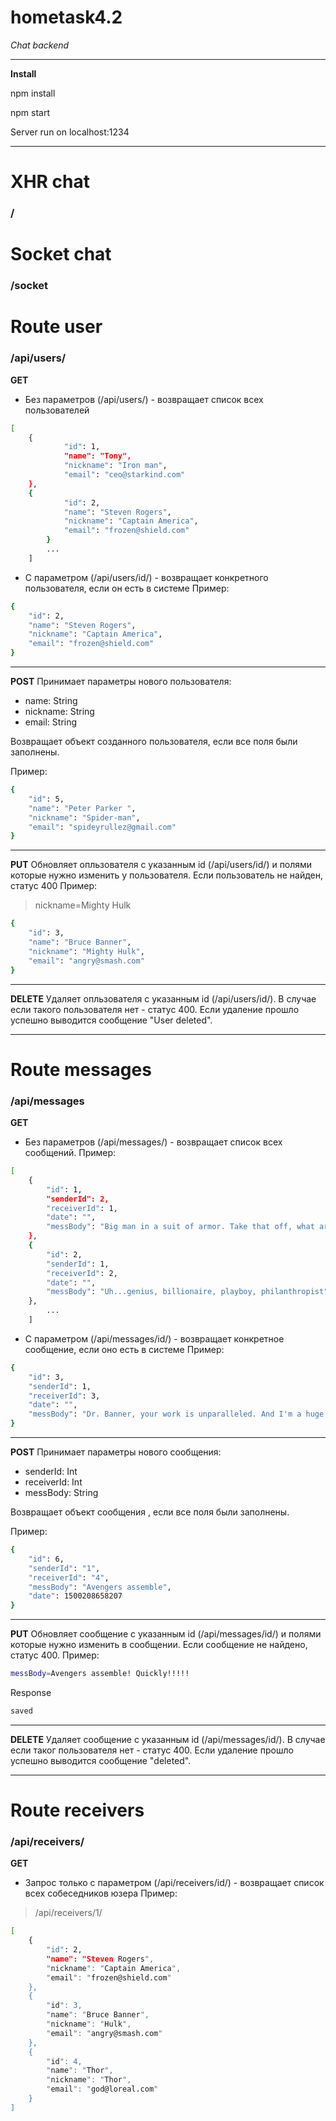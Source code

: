 # hometask4.2
*Chat backend*


----------
**Install**

npm install

npm start

Server run on localhost:1234

---
# XHR chat
### /

# Socket chat
### /socket


# Route user

### /api/users/

 **GET** 
 
- Без параметров (/api/users/) - возвращает список всех пользователей
```sh
[
    {
	        "id": 1,
	        "name": "Tony",
	        "nickname": "Iron man",
	        "email": "ceo@starkind.com"
    },
    {
	        "id": 2,
	        "name": "Steven Rogers",
	        "nickname": "Captain America",
	        "email": "frozen@shield.com"
	    }
	    ...
	]
```

- С параметром (/api/users/id/) - возвращает конкретного пользователя, если он есть в системе
Пример:
```sh
{
    "id": 2,
    "name": "Steven Rogers",
    "nickname": "Captain America",
    "email": "frozen@shield.com"
}
```
----------

**POST** 
Принимает параметры нового пользователя:

- name: String
- nickname: String
- email: String

Возвращает объект созданного пользователя, если все поля были заполнены.

Пример:
```sh
{
    "id": 5,
    "name": "Peter Parker ",
    "nickname": "Spider-man",
    "email": "spideyrullez@gmail.com"
}
```

----------


**PUT**
Обновляет опльзователя с указанным id  (/api/users/id/) и полями которые нужно изменить у пользователя. Если пользователь не найден, статус 400
Пример:
>nickname=Mighty Hulk
```sh
{
    "id": 3,
    "name": "Bruce Banner",
    "nickname": "Mighty Hulk",
    "email": "angry@smash.com"
}
```

----------

**DELETE**
Удаляет опльзователя с указанным id  (/api/users/id/). В случае если такого пользователя нет - статус 400. Если удаление прошло успешно выводится сообщение "User deleted".

-------------------
 
 
# Route messages

### /api/messages

 **GET** 
 
- Без параметров (/api/messages/) - возвращает список всех сообщений.
Пример:
```sh
[
    {
        "id": 1,
        "senderId": 2,
        "receiverId": 1,
        "date": "",
        "messBody": "Big man in a suit of armor. Take that off, what are you?"
    },
    {
        "id": 2,
        "senderId": 1,
        "receiverId": 2,
        "date": "",
        "messBody": "Uh...genius, billionaire, playboy, philanthropist"
    },
	    ...
	]
```
- С параметром (/api/messages/id/) - возвращает конкретное сообщение, если оно есть в системе
Пример:
```sh
{
    "id": 3,
    "senderId": 1,
    "receiverId": 3,
    "date": "",
    "messBody": "Dr. Banner, your work is unparalleled. And I'm a huge fan of the way you lose control and turn into an enormous green rage monster..."
}
```

----------


**POST** 
Принимает параметры нового сообщения:

- senderId: Int
- receiverId: Int
- messBody: String

Возвращает объект сообщения , если все поля были заполнены.

Пример:
```sh
{
    "id": 6,
    "senderId": "1",
    "receiverId": "4",
    "messBody": "Avengers assemble",
    "date": 1500208658207
}
```

----------


**PUT**
Обновляет сообщение с указанным id  (/api/messages/id/) и полями которые нужно изменить в сообщении. Если сообщение не найдено, статус 400.
Пример:
```sh
messBody=Avengers assemble! Quickly!!!!!
```

Response
```sh
saved
```

----------

**DELETE**
Удаляет сообщение с указанным id  (/api/messages/id/). В случае если таког пользователя нет - статус 400. Если удаление прошло успешно выводится сообщение "deleted".

-------------------


# Route receivers

### /api/receivers/

**GET**
- Запрос только с параметром (/api/receivers/id/) - возвращает список всех собеседников юзера
Пример:
>/api/receivers/1/

```sh
[
    {
        "id": 2,
        "name": "Steven Rogers",
        "nickname": "Captain America",
        "email": "frozen@shield.com"
    },
    {
        "id": 3,
        "name": "Bruce Banner",
        "nickname": "Hulk",
        "email": "angry@smash.com"
    },
    {
        "id": 4,
        "name": "Thor",
        "nickname": "Thor",
        "email": "god@loreal.com"
    }
]
```
